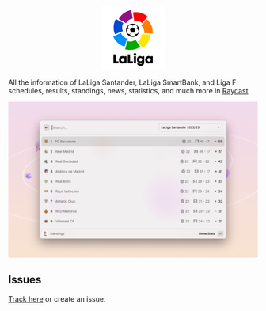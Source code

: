 <p align="center">
  <img src="assets/icon.png" height="128">
</p>

All the information of LaLiga Santander, LaLiga SmartBank, and Liga F: schedules, results, standings, news, statistics, and much more in [Raycast](https://raycast.com/)

![Example](./metadata/laliga-1.png)

## Issues

[Track here](https://github.com/anhthang/raycast-laliga/issues) or create an issue.
